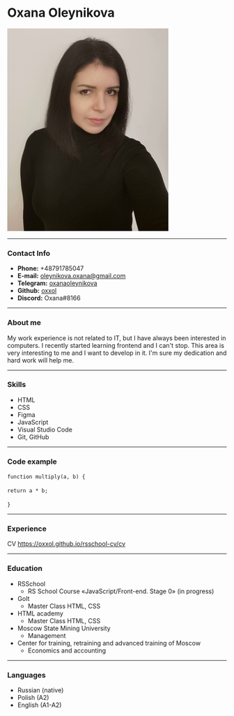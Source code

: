 # **Oxana Oleynikova**

![My foto](foto.jpg)

---

### **Contact Info**

- **Phone:** +48791785047
- **E-mail:** oleynikova.oxana@gmail.com
- **Telegram:** [oxanaoleynikova](https://t.me/oxanaoleynikova)
- **Github:** [oxxol](https://github.com/oxxol)
- **Discord:** Oxana#8166

---

### **About me**

My work experience is not related to IT, but I have always been interested in computers. I recently started learning frontend and I can't stop. This area is very interesting to me and I want to develop in it. I'm sure my dedication and hard work will help me.

---

### **Skills**

- HTML
- CSS
- Figma
- JavaScript
- Visual Studio Code
- Git, GitHub

---

### **Code example**

```
function multiply(a, b) {

return a * b;

}
```

---

### **Experience**

CV https://oxxol.github.io/rsschool-cv/cv

---

### **Education**

- RSSchool
  - RS School Course «JavaScript/Front-end. Stage 0» (in progress)
- GoIt
  - Master Class HTML, CSS
- HTML academy
  - Master Class HTML, CSS
- Moscow State Mining University
  - Management
- Center for training, retraining and advanced training of Moscow
  - Economics and accounting

---

### **Languages**

- Russian (native)
- Polish (A2)
- English (A1-A2)
